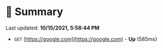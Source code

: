 # 📖 Summary
Last updated: **10/15/2021, 5:58:44 PM**

- `GET` [https://google.com](https://google.com) - **Up** (585ms)
